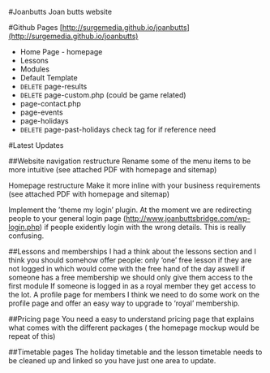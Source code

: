 #Joanbutts
Joan butts website

#Github Pages
[http://surgemedia.github.io/joanbutts](http://surgemedia.github.io/joanbutts)


- Home Page - homepage
- Lessons
- Modules
- Default Template
- `DELETE` page-results
- `DELETE` page-custom.php (could be game related)
- page-contact.php
- page-events
- page-holidays
- `DELETE` page-past-holidays check tag for if reference need


#Latest Updates

##Website navigation restructure
Rename some of the menu items to be more intuitive (see attached PDF with homepage and sitemap)

Homepage restructure
Make it more inline with your business requirements (see attached PDF with homepage and sitemap)

Implement the ’theme my login’ plugin. 
At the moment we are redirecting people to your general login page (http://www.joanbuttsbridge.com/wp-login.php) if people exidently login with the wrong details. This is really confusing.

##Lessons and memberships
I had a think about the lessons section and I think you should somehow offer people:
only ‘one’ free lesson if they are not logged in which would come with the free hand of the day aswell
if someone has a free membership we should only give them access to the first module
If someone is logged in as a royal member they get access to the lot.
A profile page for members
I think we need to do some work on the profile page and offer an easy way to upgrade to ‘royal’ membership.

##Pricing page
You need a easy to understand pricing page that explains what comes with the different packages ( the homepage mockup would be repeat of this)

##Timetable pages
The holiday timetable and the lesson timetable needs to be cleaned up and linked so you have just one area to update.